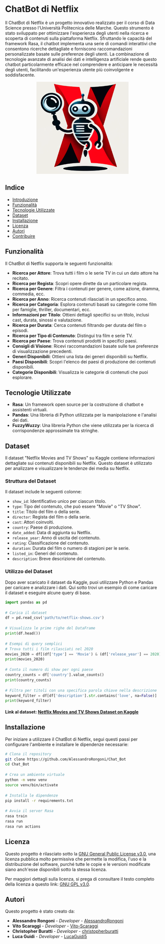 # ChatBot di Netflix

Il ChatBot di Netflix è un progetto innovativo realizzato per il corso di Data Science presso l'Università Politecnica delle Marche. Questo strumento è stato sviluppato per ottimizzare l'esperienza degli utenti nella ricerca e scoperta di contenuti sulla piattaforma Netflix. Sfruttando le capacità del framework Rasa, il chatbot implementa una serie di comandi interattivi che consentono ricerche dettagliate e forniscono raccomandazioni personalizzate basate sulle preferenze degli utenti. La combinazione di tecnologie avanzate di analisi dei dati e intelligenza artificiale rende questo chatbot particolarmente efficace nel comprendere e anticipare le necessità degli utenti, facilitando un'esperienza utente più coinvolgente e soddisfacente.



<p align="center">
  <img src="img/logo_chatbot.png" alt="Logo del Progetto" width="300" height="300"/>
</p>

## Indice

- [Introduzione](#chatbot-di-netflix)
- [Funzionalità](#funzionalità)
- [Tecnologie Utilizzate](#tecnologie-utilizzate)
- [Dataset](#dataset)
- [Installazione](#installazione)
- [Licenza](#licenza)
- [Autori](#autori)
- [Contribuire](#contribuire)

## Funzionalità

Il ChatBot di Netflix supporta le seguenti funzionalità:

- **Ricerca per Attore**: Trova tutti i film o le serie TV in cui un dato attore ha recitato.
- **Ricerca per Regista**: Scopri opere dirette da un particolare regista.
- **Ricerca per Genere**: Filtra i contenuti per genere, come azione, dramma, commedia, ecc.
- **Ricerca per Anno**: Ricerca contenuti rilasciati in un specifico anno.
- **Ricerca per Categoria**: Esplora contenuti basati su categorie come film per famiglie, thriller, documentari, ecc.
- **Informazioni per Titolo**: Ottieni dettagli specifici su un titolo, inclusi cast, durata, sinossi e valutazione.
- **Ricerca per Durata**: Cerca contenuti filtrando per durata del film o episodi.
- **Ricerca per Tipo di Contenuto**: Distingui tra film e serie TV.
- **Ricerca per Paese**: Trova contenuti prodotti in specifici paesi.
- **Consigli di Visione**: Ricevi raccomandazioni basate sulle tue preferenze di visualizzazione precedenti.
- **Generi Disponibili**: Ottieni una lista dei generi disponibili su Netflix.
- **Paesi Disponibili**: Scopri l'elenco dei paesi di produzione dei contenuti disponibili.
- **Categorie Disponibili**: Visualizza le categorie di contenuti che puoi esplorare.

## Tecnologie Utilizzate

- **Rasa**: Un framework open source per la costruzione di chatbot e assistenti virtuali.
- **Pandas**: Una libreria di Python utilizzata per la manipolazione e l'analisi dei dati.
- **FuzzyWuzzy**: Una libreria Python che viene utilizzata per la ricerca di corrispondenze approssimate tra stringhe.

## Dataset
Il dataset "Netflix Movies and TV Shows" su Kaggle contiene informazioni dettagliate sui contenuti disponibili su Netflix. Questo dataset è utilizzato per analizzare e visualizzare le tendenze dei media su Netflix.

### Struttura del Dataset

Il dataset include le seguenti colonne:

- `show_id`: Identificativo unico per ciascun titolo.
- `type`: Tipo del contenuto, che può essere "Movie" o "TV Show".
- `title`: Titolo del film o della serie.
- `director`: Regista del film o della serie.
- `cast`: Attori coinvolti.
- `country`: Paese di produzione.
- `date_added`: Data di aggiunta su Netflix.
- `release_year`: Anno di uscita del contenuto.
- `rating`: Classificazione del contenuto.
- `duration`: Durata del film o numero di stagioni per le serie.
- `listed_in`: Generi del contenuto.
- `description`: Breve descrizione del contenuto.

### Utilizzo del Dataset

Dopo aver scaricato il dataset da Kaggle, puoi utilizzare Python e Pandas per caricare e analizzare i dati. Qui sotto trovi un esempio di come caricare il dataset e eseguire alcune query di base.

```python
import pandas as pd

# Carica il dataset
df = pd.read_csv('path/to/netflix-shows.csv')

# Visualizza le prime righe del DataFrame
print(df.head())

# Esempi di query semplici
# Trova tutti i film rilasciati nel 2020
movies_2020 = df[(df['type'] == 'Movie') & (df['release_year'] == 2020)]
print(movies_2020)

# Conta il numero di show per ogni paese
country_counts = df['country'].value_counts()
print(country_counts)

# Filtra per titoli con una specifica parola chiave nella descrizione
keyword_filter = df[df['description'].str.contains('love', na=False)]
print(keyword_filter)
```
#### Link al dataset: [Netflix Movies and TV Shows Dataset on Kaggle](https://www.kaggle.com/datasets/shivamb/netflix-shows)

## Installazione

Per iniziare a utilizzare il ChatBot di Netflix, segui questi passi per configurare l'ambiente e installare le dipendenze necessarie:

```bash
# Clona il repository
git clone https://github.com/AlessandroRongoni/Chat_Bot
cd Chat_Bot

# Crea un ambiente virtuale
python -m venv venv
source venv/bin/activate

# Installa le dipendenze
pip install -r requirements.txt

# Avvia il server Rasa
rasa train
rasa run
rasa run actions
```
## Licenza

Questo progetto è rilasciato sotto la [GNU General Public License v3.0](https://www.gnu.org/licenses/gpl-3.0.en.html), una licenza pubblica molto permissiva che permette la modifica, l'uso e la distribuzione del software, purché tutte le copie e le versioni modificate siano anch'esse disponibili sotto la stessa licenza.

Per maggiori dettagli sulla licenza, si prega di consultare il testo completo della licenza a questo link: [GNU GPL v3.0](https://www.gnu.org/licenses/gpl-3.0.en.html).

## Autori

Questo progetto è stato creato da:

- **Alessandro Rongoni** - *Developer* - [AlessandroRongoni](https://github.com/AlessandroRongoni)
- **Vito Scaraggi** - *Developer* - [Vito-Scaraggi](https://github.com/Vito-Scaraggi)
- **Christopher Buratti** - *Developer* - [christopherburatti](https://github.com/christopherburatti)
- **Luca Guidi** - *Developer* - [LucaGuidi5](https://github.com/LucaGuidi5)

